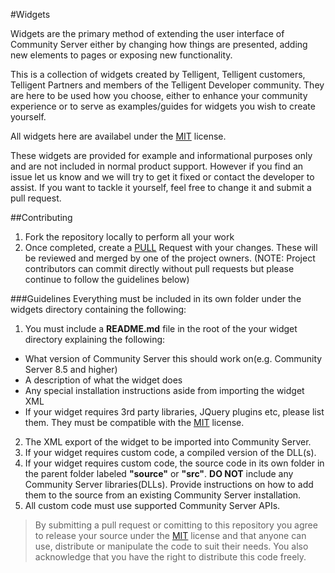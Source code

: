 #Widgets

Widgets are the primary method of extending the user interface of Community Server either by changing how things are presented, adding new elements to pages or exposing new functionality.

This is a collection of widgets created by Telligent, Telligent customers, Telligent Partners and members of the Telligent Developer community.  They are here to be used how you choose, either to enhance your community experience or to serve as examples/guides for widgets you wish to create yourself.


All widgets here are availabel under the [MIT](http://opensource.org/licenses/MIT) license.


These widgets are provided for example and informational purposes only and are not included in normal product support.  However if you find an issue let us know and we will try to get it fixed or contact the developer to assist.  If you want to tackle it yourself, feel free to change it and submit a pull request.

##Contributing
1. Fork the repository locally to perform all your work
2. Once completed, create a [PULL](https://help.github.com/articles/using-pull-requests/) Request with your changes. These will be reviewed and merged by one of the project owners. (NOTE: Project contributors can commit directly without pull requests but please continue to follow the guidelines below)

###Guidelines
Everything must be included in its own folder under the widgets directory containing the following:


1.  You must include a **README.md** file in the root of the your widget directory explaining the following:
  - What version of Community Server this should work on(e.g. Community Server 8.5 and higher)
  - A description of what the widget does
  - Any special installation instructions aside from importing the widget XML
  - If your widget requires 3rd party libraries, JQuery plugins etc, please list them.  They must be compatible with the [MIT](http://opensource.org/licenses/MIT) license.
2. The XML export of the widget to be imported into Community Server.
3. If your widget requires custom code, a compiled version of the DLL(s).
4. If your widget requires custom code, the source code in its own folder in the parent folder labeled **"source"** or **"src"**.  **DO NOT** include any Community Server libraries(DLLs).  Provide instructions on how to add them to the source from an existing Community Server installation.
5. All custom code must use supported Community Server APIs.


>By submitting a pull request or comitting to this repository you agree to release your source under the [MIT](http://opensource.org/licenses/MIT) license and that anyone can use, distribute or manipulate the code to suit their needs.  You also acknowledge that you have the right to distribute this code freely.
